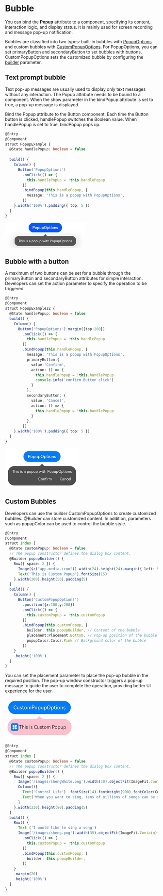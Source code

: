 # Bubble


You can bind the **Popup** attribute to a component, specifying its content, interaction logic, and display status. It is mainly used for screen recording and message pop-up notification.


Bubbles are classified into two types: built-in bubbles with [PopupOptions](../reference/arkui-ts/ts-universal-attributes-popup.md#popupoptions) and custom bubbles with [CustomPopupOptions](../reference/arkui-ts/ts-universal-attributes-popup.md#custompopupoptions8). For PopupOptions, you can set primaryButton and secondaryButton to set bubbles with buttons. CustomPopupOptions sets the customized bubble by configuring the [builder](../quick-start/arkts-builder.md) parameter.


## Text prompt bubble

Text pop-up messages are usually used to display only text messages without any interaction. The Popup attribute needs to be bound to a component. When the show parameter in the bindPopup attribute is set to true, a pop-up message is displayed.

Bind the Popup attribute to the Button component. Each time the Button button is clicked, handlePopup switches the Boolean value. When handlePopup is set to true, bindPopup pops up.



```ts
@Entry
@Component
struct PopupExample {
  @State handlePopup: boolean = false
 
  build() {
    Column() {
      Button('PopupOptions')
        .onClick(() => {
          this.handlePopup = !this.handlePopup
        })
        .bindPopup(this.handlePopup, {
          message: 'This is a popup with PopupOptions',
        })
    }.width('100%').padding({ top: 5 })
  }
}
```


![en-us_image_0000001511740524](figures/en-us_image_0000001511740524.png)


## Bubble with a button

A maximum of two buttons can be set for a bubble through the primaryButton and secondaryButton attributes for simple interaction. Developers can set the action parameter to specify the operation to be triggered.



```ts
@Entry
@Component
struct PopupExample22 {
  @State handlePopup: boolean = false
  build() {
    Column() {
      Button('PopupOptions').margin({top:200})
        .onClick(() => {
          this.handlePopup = !this.handlePopup
        })
        .bindPopup(this.handlePopup, {
          message: 'This is a popup with PopupOptions',
          primaryButton:{
            value:'Confirm',
            action: () => {
              this.handlePopup = !this.handlePopup
              console.info('confirm Button click')
            }
          },
          secondaryButton: {
            value: 'Cancel',
            action: () => {
              this.handlePopup = !this.handlePopup
            }
          },
        })
    }.width('100%').padding({ top: 5 })
  }
}
```


![en-us_other_0000001500740342](figures/en-us_other_0000001500740342.jpeg)


## Custom Bubbles

Developers can use the builder CustomPopupOptions to create customized bubbles. \@Builder can store customized content. In addition, parameters such as popupColor can be used to control the bubble style.



```ts
@Entry
@Component
struct Index {
  @State customPopup: boolean = false
  // The popup constructor defines the dialog box content.
  @Builder popupBuilder() {
    Row({ space: 2 }) {
      Image($r("app.media.icon")).width(24).height(24).margin({ left: 5 })
      Text('This is Custom Popup').fontSize(15)
    }.width(200).height(50).padding(5)
  }
  build() {
    Column() {
      Button('CustomPopupOptions')
        .position({x:100,y:200})
        .onClick(() => {
          this.customPopup = !this.customPopup
        })
        .bindPopup(this.customPopup, {
          builder: this.popupBuilder, // Content of the bubble
          placement:Placement.Bottom, // Pop-up position of the bubble
          popupColor:Color.Pink // Background color of the bubble
        })
    }
    .height('100%')
  }
}
```


You can set the placement parameter to place the pop-up bubble in the required position. The pop-up window constructor triggers a pop-up message to guide the user to complete the operation, providing better UI experience for the user.


![en-us_other_0000001500900234](figures/en-us_other_0000001500900234.jpeg)



```ts
@Entry
@Component
struct Index {
  @State customPopup: boolean = false
  // The popup constructor defines the dialog box content.
  @Builder popupBuilder() {
    Row({ space: 2 }) {
      Image('/images/shengWhite.png').width(30).objectFit(ImageFit.Contain)
      Column(){
        Text('Control Life') .fontSize(14).fontWeight(900).fontColor(Color.White).width('100%')
        Text('When you want to sing, tens of millions of songs can be selected and the voice can be adjusted.').fontSize(12).fontColor('#ffeeeeee').width('100%')
      }
    }.width(230).height(80).padding(5)
  }
  build() {
    Row() {
      Text ('I would like to sing a song')
      Image('/images/sheng.png').width(35).objectFit(ImageFit.Contain)
        .onClick(() => {
          this.customPopup = !this.customPopup
        })
        .bindPopup(this.customPopup, {
          builder: this.popupBuilder,
        })
    }
    .margin(20)
    .height('100%')
  }
}
```
